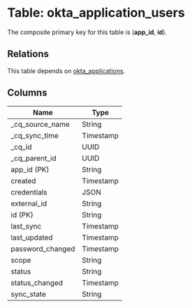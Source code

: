 # Table: okta_application_users

The composite primary key for this table is (**app_id**, **id**).

## Relations

This table depends on [okta_applications](okta_applications.md).

## Columns

| Name          | Type          |
| ------------- | ------------- |
|_cq_source_name|String|
|_cq_sync_time|Timestamp|
|_cq_id|UUID|
|_cq_parent_id|UUID|
|app_id (PK)|String|
|created|Timestamp|
|credentials|JSON|
|external_id|String|
|id (PK)|String|
|last_sync|Timestamp|
|last_updated|Timestamp|
|password_changed|Timestamp|
|scope|String|
|status|String|
|status_changed|Timestamp|
|sync_state|String|